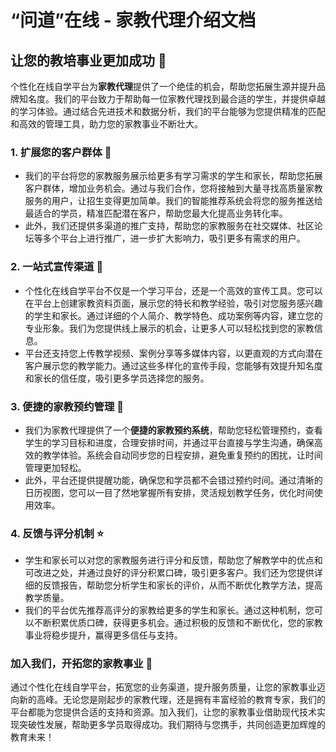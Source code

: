# **“问道”在线 - 家教代理介绍文档**

## 让您的教培事业更加成功 🚀

个性化在线自学平台为**家教代理**提供了一个绝佳的机会，帮助您拓展生源并提升品牌知名度。我们的平台致力于帮助每一位家教代理找到最合适的学生，并提供卓越的学习体验。通过结合先进技术和数据分析，我们的平台能够为您提供精准的匹配和高效的管理工具，助力您的家教事业不断壮大。

### 1. 扩展您的客户群体 👥
- 我们的平台将您的家教服务展示给更多有学习需求的学生和家长，帮助您拓展客户群体，增加业务机会。通过与我们合作，您将接触到大量寻找高质量家教服务的用户，让招生变得更加简单。我们的智能推荐系统会将您的服务推送给最适合的学员，精准匹配潜在客户，帮助您最大化提高业务转化率。
- 此外，我们还提供多渠道的推广支持，帮助您的家教服务在社交媒体、社区论坛等多个平台上进行推广，进一步扩大影响力，吸引更多有需求的用户。

### 2. 一站式宣传渠道 📢
- 个性化在线自学平台不仅是一个学习平台，还是一个高效的宣传工具。您可以在平台上创建家教资料页面，展示您的特长和教学经验，吸引对您服务感兴趣的学生和家长。通过详细的个人简介、教学特色、成功案例等内容，建立您的专业形象。我们为您提供线上展示的机会，让更多人可以轻松找到您的家教信息。
- 平台还支持您上传教学视频、案例分享等多媒体内容，以更直观的方式向潜在客户展示您的教学能力。通过这些多样化的宣传手段，您能够有效提升知名度和家长的信任度，吸引更多学员选择您的服务。

### 3. 便捷的家教预约管理 📅
- 我们为家教代理提供了一个**便捷的家教预约系统**，帮助您轻松管理预约，查看学生的学习目标和进度，合理安排时间，并通过平台直接与学生沟通，确保高效的教学体验。系统会自动同步您的日程安排，避免重复预约的困扰，让时间管理更加轻松。
- 此外，平台还提供提醒功能，确保您和学员都不会错过预约时间。通过清晰的日历视图，您可以一目了然地掌握所有安排，灵活规划教学任务，优化时间使用效率。

### 4. 反馈与评分机制 ⭐
- 学生和家长可以对您的家教服务进行评分和反馈，帮助您了解教学中的优点和可改进之处，并通过良好的评分积累口碑，吸引更多客户。我们还为您提供详细的反馈报告，帮助您分析学生和家长的评价，从而不断优化教学方法，提高教学质量。
- 我们的平台优先推荐高评分的家教给更多的学生和家长。通过这种机制，您可以不断积累优质口碑，获得更多机会。通过积极的反馈和不断优化，您的家教事业将稳步提升，赢得更多信任与支持。

### 加入我们，开拓您的家教事业 🚀

通过个性化在线自学平台，拓宽您的业务渠道，提升服务质量，让您的家教事业迈向新的高峰。无论您是刚起步的家教代理，还是拥有丰富经验的教育专家，我们的平台都能为您提供合适的支持和资源。加入我们，让您的家教事业借助现代技术实现突破性发展，帮助更多学员取得成功。我们期待与您携手，共同创造更加辉煌的教育未来！

